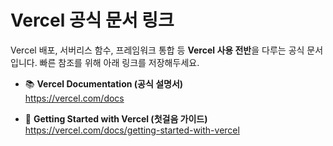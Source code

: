 # Vercel 공식 문서 링크

Vercel 배포, 서버리스 함수, 프레임워크 통합 등 **Vercel 사용 전반**을 다루는 공식 문서입니다. 빠른 참조를 위해 아래 링크를 저장해두세요.

- 📚 **Vercel Documentation (공식 설명서)**  
  <https://vercel.com/docs>

- 🚀 **Getting Started with Vercel (첫걸음 가이드)**  
  <https://vercel.com/docs/getting-started-with-vercel>
